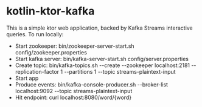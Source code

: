 # kotlin-ktor-kafka

This is a simple ktor web application, backed by Kafka Streams interactive queries. To run locally:

- Start zookeeper: bin/zookeeper-server-start.sh config/zookeeper.properties
- Start kafka server: bin/kafka-server-start.sh config/server.properties
- Create topic: bin/kafka-topics.sh --create --zookeeper localhost:2181 --replication-factor 1 --partitions 1 --topic streams-plaintext-input
- Start app
- Produce events: bin/kafka-console-producer.sh --broker-list localhost:9092 --topic streams-plaintext-input
- Hit endpoint: curl localhost:8080/word/{word}
